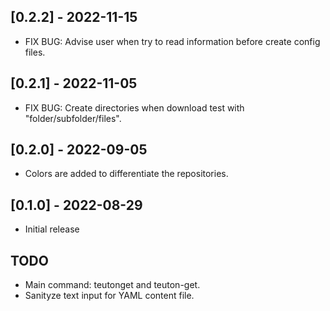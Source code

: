 ## [0.2.2] - 2022-11-15

- FIX BUG: Advise user when try to read information before create config files.

## [0.2.1] - 2022-11-05

- FIX BUG: Create directories when download test with "folder/subfolder/files".

## [0.2.0] - 2022-09-05

- Colors are added to differentiate the repositories.

## [0.1.0] - 2022-08-29

- Initial release

## TODO

- Main command: teutonget and teuton-get.
- Sanityze text input for YAML content file.
